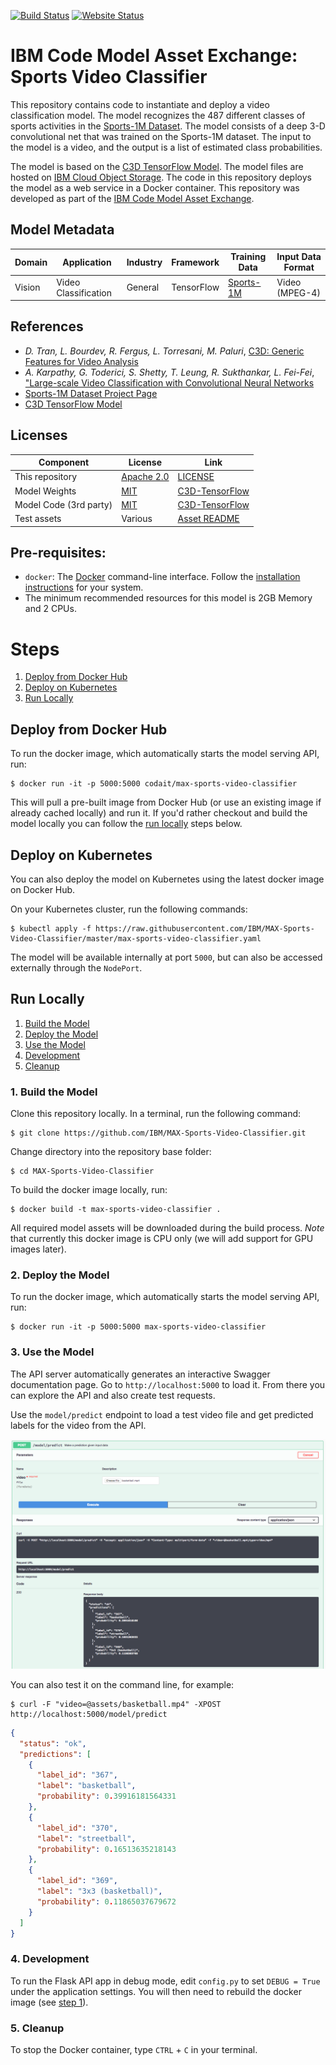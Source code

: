 [![Build Status](https://travis-ci.org/IBM/MAX-Sports-Video-Classifier.svg?branch=master)](https://travis-ci.org/IBM/MAX-Sports-Video-Classifier) [![Website Status](https://img.shields.io/website/http/max-sports-video-classifier.max.us-south.containers.appdomain.cloud/swagger.json.svg?label=api+demo)](http://max-sports-video-classifier.max.us-south.containers.appdomain.cloud/)

# IBM Code Model Asset Exchange: Sports Video Classifier

This repository contains code to instantiate and deploy a video classification model. The model recognizes the 487 different classes of sports activities in the [Sports-1M Dataset](https://cs.stanford.edu/people/karpathy/deepvideo/). The model consists of a deep 3-D convolutional net that was trained on the Sports-1M dataset. The input to the model is a video, and the output is a list of estimated class probabilities.

The model is based on the [C3D TensorFlow Model](https://github.com/hx173149/C3D-tensorflow). The model files are hosted on [IBM Cloud Object Storage](http://max-assets.s3.us.cloud-object-storage.appdomain.cloud/sports-video-classifier/1.0/assets.tar.gz). The code in this repository deploys the model as a web service in a Docker container. This repository was developed as part of the [IBM Code Model Asset Exchange](https://developer.ibm.com/code/exchanges/models/).

## Model Metadata
| Domain | Application | Industry  | Framework | Training Data | Input Data Format |
| ------------- | --------  | -------- | --------- | --------- | -------------- | 
| Vision | Video Classification | General | TensorFlow | [Sports-1M](https://cs.stanford.edu/people/karpathy/deepvideo/) | Video (MPEG-4)| 

## References
* _D. Tran, L. Bourdev, R. Fergus, L. Torresani, M. Paluri_, [C3D: Generic Features for Video Analysis](http://vlg.cs.dartmouth.edu/c3d/)
* _A. Karpathy, G. Toderici, S. Shetty, T. Leung, R. Sukthankar, L. Fei-Fei_, ["Large-scale Video Classification with Convolutional Neural Networks](https://cs.stanford.edu/people/karpathy/deepvideo/deepvideo_cvpr2014.pdf)
* [Sports-1M Dataset Project Page](https://cs.stanford.edu/people/karpathy/deepvideo/)
* [C3D TensorFlow Model](https://github.com/hx173149/C3D-tensorflow)

## Licenses

| Component | License | Link  |
| ------------- | --------  | -------- |
| This repository | [Apache 2.0](https://www.apache.org/licenses/LICENSE-2.0) | [LICENSE](LICENSE) |
| Model Weights | [MIT](https://opensource.org/licenses/MIT) | [C3D-TensorFlow](https://github.com/hx173149/C3D-tensorflow) |
| Model Code (3rd party) | [MIT](https://opensource.org/licenses/MIT) | [C3D-TensorFlow](https://github.com/hx173149/C3D-tensorflow) |
| Test assets | Various | [Asset README](assets/README.md) |

## Pre-requisites:

* `docker`: The [Docker](https://www.docker.com/) command-line interface. Follow the [installation instructions](https://docs.docker.com/install/) for your system.
* The minimum recommended resources for this model is 2GB Memory and 2 CPUs.

# Steps

1. [Deploy from Docker Hub](#deploy-from-docker-hub)
2. [Deploy on Kubernetes](#deploy-on-kubernetes)
3. [Run Locally](#run-locally)

## Deploy from Docker Hub

To run the docker image, which automatically starts the model serving API, run:

```
$ docker run -it -p 5000:5000 codait/max-sports-video-classifier
```

This will pull a pre-built image from Docker Hub (or use an existing image if already cached locally) and run it.
If you'd rather checkout and build the model locally you can follow the [run locally](#run-locally) steps below.

## Deploy on Kubernetes

You can also deploy the model on Kubernetes using the latest docker image on Docker Hub.

On your Kubernetes cluster, run the following commands:

```
$ kubectl apply -f https://raw.githubusercontent.com/IBM/MAX-Sports-Video-Classifier/master/max-sports-video-classifier.yaml
```

The model will be available internally at port `5000`, but can also be accessed externally through the `NodePort`.

## Run Locally

1. [Build the Model](#1-build-the-model)
2. [Deploy the Model](#2-deploy-the-model)
3. [Use the Model](#3-use-the-model)
4. [Development](#4-development)
5. [Cleanup](#5-cleanup)

### 1. Build the Model

Clone this repository locally. In a terminal, run the following command:

```
$ git clone https://github.com/IBM/MAX-Sports-Video-Classifier.git
```

Change directory into the repository base folder:

```
$ cd MAX-Sports-Video-Classifier
```

To build the docker image locally, run: 

```
$ docker build -t max-sports-video-classifier .
```

All required model assets will be downloaded during the build process. _Note_ that currently this docker image is CPU only (we will add support for GPU images later).

### 2. Deploy the Model

To run the docker image, which automatically starts the model serving API, run:

```
$ docker run -it -p 5000:5000 max-sports-video-classifier
```

### 3. Use the Model

The API server automatically generates an interactive Swagger documentation page. Go to `http://localhost:5000` to load it. From there you can explore the API and also create test requests.

Use the `model/predict` endpoint to load a test video file and get predicted labels for the video from the API.

![Swagger Doc Screenshot](docs/swagger-screenshot.png)

You can also test it on the command line, for example:

```
$ curl -F "video=@assets/basketball.mp4" -XPOST http://localhost:5000/model/predict
```

```json
{
  "status": "ok",
  "predictions": [
    {
      "label_id": "367",
      "label": "basketball",
      "probability": 0.39916181564331
    },
    {
      "label_id": "370",
      "label": "streetball",
      "probability": 0.16513635218143
    },
    {
      "label_id": "369",
      "label": "3x3 (basketball)",
      "probability": 0.11865037679672
    }
  ]
}
```

### 4. Development

To run the Flask API app in debug mode, edit `config.py` to set `DEBUG = True` under the application settings. You will then need to rebuild the docker image (see [step 1](#1-build-the-model)).

### 5. Cleanup

To stop the Docker container, type `CTRL` + `C` in your terminal.
